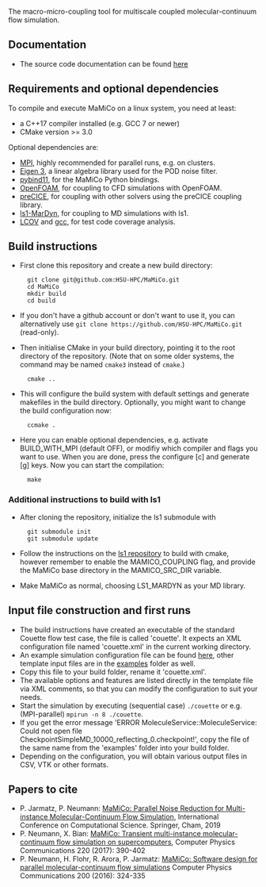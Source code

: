 
The macro-micro-coupling tool for multiscale coupled molecular-continuum flow simulation.

## Documentation
* The source code documentation can be found [here](https://hsu-hpc.github.io/MaMiCo/)

## Requirements and optional dependencies
To compile and execute MaMiCo on a linux system, you need at least:
* a C++17 compiler installed (e.g. GCC 7 or newer)
* CMake version >= 3.0

Optional dependencies are:
* [MPI](https://www.open-mpi.org/), highly recommended for parallel runs, e.g. on clusters.
* [Eigen 3](http://eigen.tuxfamily.org/), a linear algebra library used for the POD noise filter.
* [pybind11](https://pybind11.readthedocs.io/en/stable/), for the MaMiCo Python bindings.
* [OpenFOAM](https://develop.openfoam.com/Development/openfoam/blob/develop/doc/Build.md), for coupling to CFD simulations with OpenFOAM.
* [preCICE](https://precice.org/), for coupling with other solvers using the preCICE coupling library.
* [ls1-MarDyn](https://www.ls1-mardyn.de/home.html), for coupling to MD simulations with ls1.
* [LCOV](https://github.com/linux-test-project/lcov) and [gcc](https://gcc.gnu.org/), for test code coverage analysis.

## Build instructions
* First clone this repository and create a new build directory:

        git clone git@github.com:HSU-HPC/MaMiCo.git
        cd MaMiCo
        mkdir build
        cd build
* If you don't have a github account or don't want to use it, you can alternatively use `git clone https://github.com/HSU-HPC/MaMiCo.git` (read-only). 

* Then initialise CMake in your build directory, pointing it to the root directory of the repository. (Note that on some older systems, the command may be named `cmake3` instead of `cmake`.)

        cmake ..

* This will configure the build system with default settings and generate makefiles in the build directory. Optionally, you might want to change the build configuration now:

        ccmake .

* Here you can enable optional dependencies, e.g. activate BUILD_WITH_MPI (default OFF), or modifiy which compiler and flags you want to use. When you are done, press the configure [c] and generate [g] keys. Now you can start the compilation:

        make

### Additional instructions to build with ls1
* After cloning the repository, initialize the ls1 submodule with

        git submodule init
        git submodule update

* Follow the instructions on the [ls1 repository](https://github.com/ls1mardyn/ls1-mardyn) to build with cmake, however remember to enable the MAMICO_COUPLING flag, and provide the MaMiCo base directory in the MAMICO_SRC_DIR variable.

* Make MaMiCo as normal, choosing LS1_MARDYN as your MD library.

## Input file construction and first runs
* The build instructions have created an executable of the standard Couette flow test case, the file is called 'couette'. It expects an XML configuration file named 'couette.xml' in the current working directory. 
* An example simulation configuration file can be found [here](https://github.com/HSU-HPC/MaMiCo/blob/master/examples/couette.xml.template), other template input files are in the [examples](https://github.com/HSU-HPC/MaMiCo/blob/master/examples) folder as well. 
* Copy this file to your build folder, rename it 'couette.xml'. 
* The available options and features are listed directly in the template file via XML comments, so that you can modify the configuration to suit your needs. 
* Start the simulation by executing (sequential case) `./couette` or e.g. (MPI-parallel) `mpirun -n 8 ./couette`.
* If you get the error message 'ERROR MoleculeService::MoleculeService: Could not open file CheckpointSimpleMD_10000_reflecting_0.checkpoint!', copy the file of the same name from the 'examples' folder into your build folder.
* Depending on the configuration, you will obtain various output files in CSV, VTK or other formats. 

## Papers to cite
* P. Jarmatz, P. Neumann: [MaMiCo: Parallel Noise Reduction for Multi-instance Molecular-Continuum Flow Simulation](https://link.springer.com/chapter/10.1007/978-3-030-22747-0_34), International Conference on Computational Science. Springer, Cham, 2019
* P. Neumann, X. Bian: [MaMiCo: Transient multi-instance molecular-continuum flow simulation on supercomputers](https://doi.org/10.1016/j.cpc.2017.06.026), Computer Physics Communications 220 (2017): 390-402
* P. Neumann, H. Flohr, R. Arora, P. Jarmatz: [MaMiCo: Software design for parallel molecular-continuum flow simulations](https://doi.org/10.1016/j.cpc.2015.10.029) Computer Physics Communications 200 (2016): 324-335
